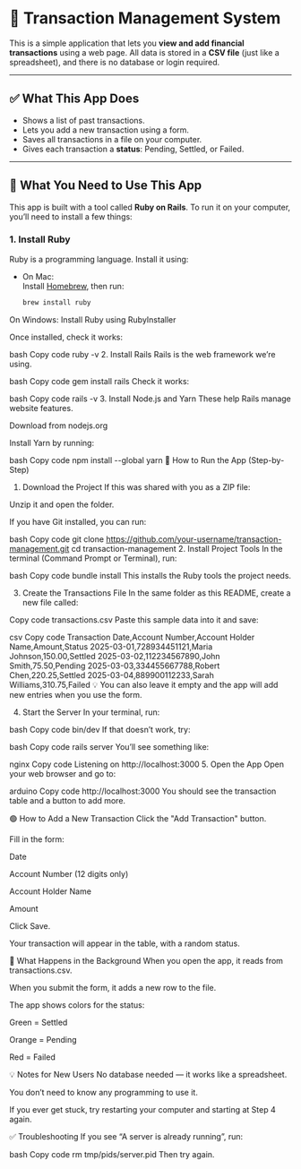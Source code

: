 # 💸 Transaction Management System

This is a simple application that lets you **view and add financial transactions** using a web page. All data is stored in a **CSV file** (just like a spreadsheet), and there is no database or login required.

---

## ✅ What This App Does

- Shows a list of past transactions.
- Lets you add a new transaction using a form.
- Saves all transactions in a file on your computer.
- Gives each transaction a **status**: Pending, Settled, or Failed.

---

## 🧰 What You Need to Use This App

This app is built with a tool called **Ruby on Rails**. To run it on your computer, you’ll need to install a few things:

### 1. Install Ruby

Ruby is a programming language. Install it using:

- On Mac:  
  Install [Homebrew](https://brew.sh), then run:  
  ```bash
  brew install ruby
On Windows:
Install Ruby using RubyInstaller

Once installed, check it works:

bash
Copy code
ruby -v
2. Install Rails
Rails is the web framework we’re using.

bash
Copy code
gem install rails
Check it works:

bash
Copy code
rails -v
3. Install Node.js and Yarn
These help Rails manage website features.

Download from nodejs.org

Install Yarn by running:

bash
Copy code
npm install --global yarn
🧪 How to Run the App (Step-by-Step)
1. Download the Project
If this was shared with you as a ZIP file:

Unzip it and open the folder.

If you have Git installed, you can run:

bash
Copy code
git clone https://github.com/your-username/transaction-management.git
cd transaction-management
2. Install Project Tools
In the terminal (Command Prompt or Terminal), run:

bash
Copy code
bundle install
This installs the Ruby tools the project needs.

3. Create the Transactions File
In the same folder as this README, create a new file called:

Copy code
transactions.csv
Paste this sample data into it and save:

csv
Copy code
Transaction Date,Account Number,Account Holder Name,Amount,Status
2025-03-01,728934451121,Maria Johnson,150.00,Settled
2025-03-02,112234567890,John Smith,75.50,Pending
2025-03-03,334455667788,Robert Chen,220.25,Settled
2025-03-04,889900112233,Sarah Williams,310.75,Failed
💡 You can also leave it empty and the app will add new entries when you use the form.

4. Start the Server
In your terminal, run:

bash
Copy code
bin/dev
If that doesn’t work, try:

bash
Copy code
rails server
You’ll see something like:

nginx
Copy code
Listening on http://localhost:3000
5. Open the App
Open your web browser and go to:

arduino
Copy code
http://localhost:3000
You should see the transaction table and a button to add more.

🟢 How to Add a New Transaction
Click the "Add Transaction" button.

Fill in the form:

Date

Account Number (12 digits only)

Account Holder Name

Amount

Click Save.

Your transaction will appear in the table, with a random status.

🔁 What Happens in the Background
When you open the app, it reads from transactions.csv.

When you submit the form, it adds a new row to the file.

The app shows colors for the status:

Green = Settled

Orange = Pending

Red = Failed

💡 Notes for New Users
No database needed — it works like a spreadsheet.

You don’t need to know any programming to use it.

If you ever get stuck, try restarting your computer and starting at Step 4 again.

✅ Troubleshooting
If you see “A server is already running”, run:

bash
Copy code
rm tmp/pids/server.pid
Then try again.

